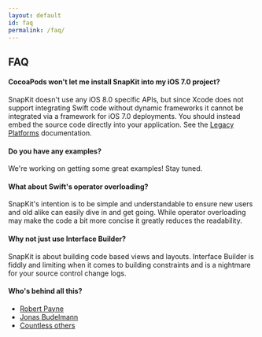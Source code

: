 ```yaml
---
layout: default
id: faq
permalink: /faq/
---
```

## FAQ

#### CocoaPods won't let me install SnapKit into my iOS 7.0 project?

SnapKit doesn't use any iOS 8.0 specific APIs, but since Xcode does not support integrating Swift code without dynamic frameworks it cannot be integrated via a framework for iOS 7.0 deployments. You should instead embed the source code directly into your application. See the [Legacy Platforms](/legacy-platforms) documentation.

#### Do you have any examples?

We're working on getting some great examples! Stay tuned.

#### What about Swift's operator overloading?

SnapKit's intention is to be simple and understandable to ensure new users and old alike can easily dive in and get going. While operator overloading may make the code a bit more concise it greatly reduces the readability.

#### Why not just use Interface Builder?

SnapKit is about building code based views and layouts. Interface Builder is fiddly and limiting when it comes to building constraints and is a nightmare for your source control change logs.

#### Who's behind all this?

* [Robert Payne](https://github.com/robertjpayne)
* [Jonas Budelmann](https://github.com/cloudkite)
* [Countless others](https://github.com/SnapKit/SnapKit/graphs/contributors)
